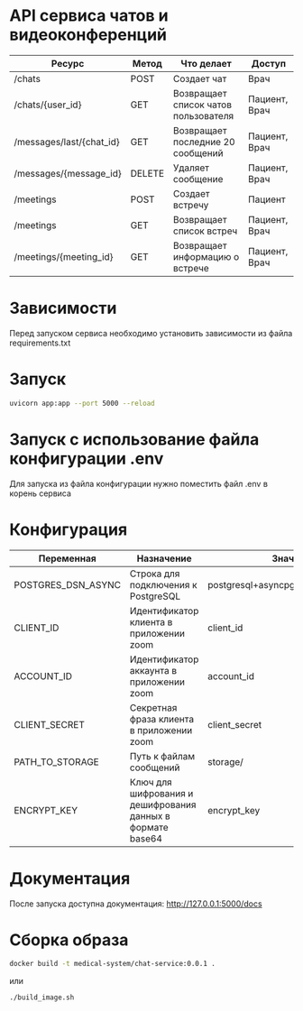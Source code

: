 # API сервиса чатов и видеоконференций

| Ресурс                   | Метод  | Что делает                           | Доступ         |
|--------------------------|--------|--------------------------------------|----------------|
| /chats                   | POST   | Создает чат                          | Врач           |
| /chats/{user_id}         | GET    | Возвращает список чатов пользователя | Пациент, Врач  |
| /messages/last/{chat_id} | GET    | Возвращает последние 20 сообщений    | Пациент, Врач  |
| /messages/{message_id}   | DELETE | Удаляет сообщение                    | Пациент, Врач  |
| /meetings                | POST   | Создает встречу                      | Пациент        |
| /meetings                | GET    | Возвращает список встреч             | Пациент, Врач  |
| /meetings/{meeting_id}   | GET    | Возвращает информацию о встрече      | Пациент, Врач  |

# Зависимости

Перед запуском сервиса необходимо установить зависимости из файла requirements.txt

# Запуск

```bash
uvicorn app:app --port 5000 --reload
```

# Запуск с использование файла конфигурации .env

Для запуска из файла конфигурации нужно поместить файл .env в корень сервиса

# Конфигурация
| Переменная         | Назначение                                                  | Значение по умолчанию                                 |
|--------------------|-------------------------------------------------------------|-------------------------------------------------------|
| POSTGRES_DSN_ASYNC | Строка для подключения к PostgreSQL                         | postgresql+asyncpg://user:pass@localhost:5432/foobar  |
| CLIENT_ID          | Идентификатор клиента в приложении zoom                     | client_id                                             |
| ACCOUNT_ID         | Идентификатор аккаунта в приложении zoom                    | account_id                                            |
| CLIENT_SECRET      | Секретная фраза клиента в приложении zoom                   | client_secret                                         |
| PATH_TO_STORAGE    | Путь к файлам сообщений                                     | storage/                                              |
| ENCRYPT_KEY        | Ключ для шифрования и дешифрования данных в формате base64  | encrypt_key                                           |

# Документация

После запуска доступна документация: http://127.0.0.1:5000/docs

# Сборка образа
```bash
docker build -t medical-system/chat-service:0.0.1 .
```

или

```bash
./build_image.sh
```